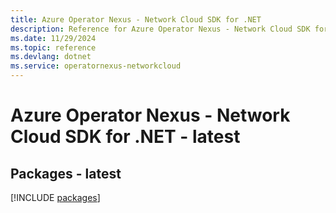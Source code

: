 ```yaml
---
title: Azure Operator Nexus - Network Cloud SDK for .NET
description: Reference for Azure Operator Nexus - Network Cloud SDK for .NET
ms.date: 11/29/2024
ms.topic: reference
ms.devlang: dotnet
ms.service: operatornexus-networkcloud
---
```

# Azure Operator Nexus - Network Cloud SDK for .NET - latest
## Packages - latest
[!INCLUDE [packages](operator-nexus---network-cloud-index.md)]